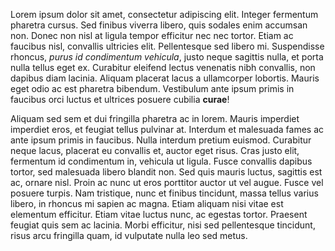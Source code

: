 Lorem ipsum dolor sit amet, consectetur adipiscing elit. Integer fermentum pharetra cursus. Sed finibus viverra libero, quis sodales enim accumsan non. Donec non nisl at ligula tempor efficitur nec nec tortor. Etiam ac faucibus nisl, convallis ultricies elit. Pellentesque sed libero mi. Suspendisse rhoncus, _purus id condimentum vehicula_, justo neque sagittis nulla, et porta nulla tellus eget ex. Curabitur eleifend lectus venenatis nibh convallis, non dapibus diam lacinia. Aliquam placerat lacus a ullamcorper lobortis. Mauris eget odio ac est pharetra bibendum. Vestibulum ante ipsum primis in faucibus orci luctus et ultrices posuere cubilia **curae**!

Aliquam sed sem et dui fringilla pharetra ac in lorem. Mauris imperdiet imperdiet eros, et feugiat tellus pulvinar at. Interdum et malesuada fames ac ante ipsum primis in faucibus. Nulla interdum pretium euismod. Curabitur neque lacus, placerat eu convallis et, auctor eget risus. Cras justo elit, fermentum id condimentum in, vehicula ut ligula. Fusce convallis dapibus tortor, sed malesuada libero blandit non. Sed quis mauris luctus, sagittis est ac, ornare nisl. Proin ac nunc ut eros porttitor auctor ut vel augue. Fusce vel posuere turpis. Nam tristique, nunc et finibus tincidunt, massa tellus varius libero, in rhoncus mi sapien ac magna. Etiam aliquam nisi vitae est elementum efficitur. Etiam vitae luctus nunc, ac egestas tortor. Praesent feugiat quis sem ac lacinia. Morbi efficitur, nisi sed pellentesque tincidunt, risus arcu fringilla quam, id vulputate nulla leo sed metus.